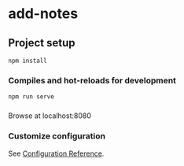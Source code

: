 # add-notes

## Project setup
```
npm install
```

### Compiles and hot-reloads for development
```
npm run serve
```

###
Browse at localhost:8080

### Customize configuration
See [Configuration Reference](https://cli.vuejs.org/config/).
